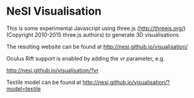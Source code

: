 # NeSI Visualisation

This is some experimental Javascript using three.js (http://threejs.org/) (Copyright 2010-2015 three.js authors) to generate 3D visualisations.

The resulting website can be found at http://nesi.github.io/visualisation/

Oculus Rift support is enabled by adding the vr parameter, e.g.

http://nesi.github.io/visualisation/?vr

Textile model can be found at http://nesi.github.io/visualisation/?model=textile